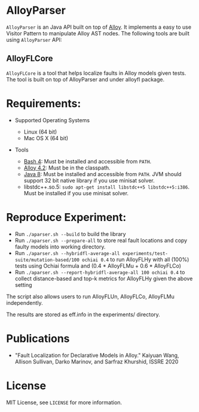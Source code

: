 # AlloyParser

`AlloyParser` is an Java API built on top of
[Alloy](http://alloy.mit.edu/alloy/).  It implements a easy to use
Visitor Pattern to manipulate Alloy AST nodes.  The following tools
are built using `AlloyParser` API:

## AlloyFLCore

`AlloyFLCore` is a tool that helps localize faults in Alloy models given tests.
The tool is built on top of AlloyParser and under alloyfl package.

# Requirements:

* Supported Operating Systems
  - Linux (64 bit)
  - Mac OS X (64 bit)

* Tools
  - [Bash 4](http://tldp.org/LDP/abs/html/bashver4.html): Must be
    installed and accessible from `PATH`.
  - [Alloy 4.2](http://alloy.mit.edu/alloy/downloads/alloy4.2.jar):
    Must be in the classpath.
  - [Java 8](http://www.oracle.com/technetwork/java/javase/downloads/jdk8-downloads-2133151.html):
    Must be installed and accessible from `PATH`.  JVM should support 32
    bit native library if you use minisat solver.
  - libstdc++.so.5: `sudo apt-get install libstdc++5 libstdc++5:i386`.
    Must be installed if you use minisat solver.

# Reproduce Experiment:

 * Run `./aparser.sh --build` to build the library
 * Run `./aparser.sh --prepare-all` to store real fault locations and copy
   faulty models into working directory.
 * Run `./aparser.sh --hybridfl-average-all
   experiments/test-suite/mutation-based/100 ochiai 0.4` to run AlloyFLHy with
   all (100%) tests using Ochiai formula and (0.4 * AlloyFLMu + 0.6 * AlloyFLCo)
 * Run `./aparser.sh --report-hybridfl-average-all 100 ochiai 0.4` to collect
   distance-based and top-k metrics for AlloyFLHy given the above setting

The script also allows users to run AlloyFLUn, AlloyFLCo, AlloyFLMu
independently.

The results are stored as eff.info in the experiments/ directory.

# Publications
* "Fault Localization for Declarative Models in Alloy."
    Kaiyuan Wang, Allison Sullivan, Darko Marinov, and Sarfraz Khurshid, ISSRE 2020

# License

MIT License, see `LICENSE` for more information.
